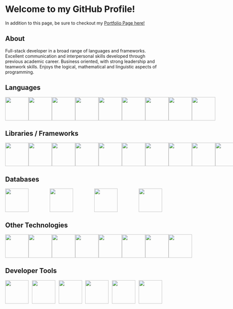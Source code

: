 # Welcome to my GitHub Profile!
In addition to this page, be sure to checkout my [Portfolio Page here!](https://nicholasriegel.com/)
## About
Full-stack developer in a broad range of languages and frameworks. Excellent communication and interpersonal skills developed through previous academic career. Business oriented, with strong leadership and teamwork skills. Enjoys the logical, mathematical and linguistic aspects of programming.

## Languages
<div style="display: flex; justify-content: space-between;">
    <img src="https://cdn.jsdelivr.net/gh/devicons/devicon@latest/icons/javascript/javascript-original.svg" width="75"/>
    <img src="https://cdn.jsdelivr.net/gh/devicons/devicon@latest/icons/python/python-original-wordmark.svg" width="75"/>
    <img src="https://cdn.jsdelivr.net/gh/devicons/devicon@latest/icons/php/php-original.svg" width="75"/>
    <img src="https://cdn.jsdelivr.net/gh/devicons/devicon@latest/icons/csharp/csharp-original.svg" width="75"/>
    <img src="https://cdn.jsdelivr.net/gh/devicons/devicon@latest/icons/typescript/typescript-original.svg" width="75"/>
    <img src="https://cdn.jsdelivr.net/gh/devicons/devicon@latest/icons/html5/html5-original-wordmark.svg" width="75"/>
    <img src="https://cdn.jsdelivr.net/gh/devicons/devicon@latest/icons/css3/css3-original-wordmark.svg" width="75"/>
    <img src="https://cdn.jsdelivr.net/gh/devicons/devicon@latest/icons/json/json-original.svg" width="75"/>
    <img src="https://cdn.jsdelivr.net/gh/devicons/devicon@latest/icons/markdown/markdown-original.svg" width="75"/>
</div>

## Libraries / Frameworks
<div style="display: flex; justify-content: space-between;">
    <img src="https://cdn.jsdelivr.net/gh/devicons/devicon@latest/icons/react/react-original-wordmark.svg" width="75"/>
    <img src="https://cdn.jsdelivr.net/gh/devicons/devicon@latest/icons/laravel/laravel-original-wordmark.svg" width="75"/>
    <img src="https://cdn.jsdelivr.net/gh/devicons/devicon@latest/icons/mongoose/mongoose-original-wordmark.svg" width="75"/>
    <img src="https://cdn.jsdelivr.net/gh/devicons/devicon@latest/icons/express/express-original-wordmark.svg" width="75"/>
    <img src="https://cdn.jsdelivr.net/gh/devicons/devicon@latest/icons/dotnetcore/dotnetcore-original.svg" width="75"/>
    <img src="https://cdn.jsdelivr.net/gh/devicons/devicon@latest/icons/jquery/jquery-plain-wordmark.svg" width="75"/>
    <img src="https://cdn.jsdelivr.net/gh/devicons/devicon@latest/icons/tailwindcss/tailwindcss-original-wordmark.svg" width="75"/>
    <img src="https://cdn.jsdelivr.net/gh/devicons/devicon@latest/icons/reactrouter/reactrouter-original-wordmark.svg" width="75"/>
    <img src="https://cdn.jsdelivr.net/gh/devicons/devicon@latest/icons/axios/axios-plain-wordmark.svg" width="75"/>
    <img src="https://cdn.jsdelivr.net/gh/devicons/devicon@latest/icons/bootstrap/bootstrap-original-wordmark.svg" width="75"/>
    <img src="https://cdn.jsdelivr.net/gh/devicons/devicon@latest/icons/django/django-plain-wordmark.svg" width="75"/>
    <img src="https://cdn.jsdelivr.net/gh/devicons/devicon@latest/icons/jest/jest-plain.svg" width="75"/>
    <img src="https://cdn.jsdelivr.net/gh/devicons/devicon@latest/icons/mocha/mocha-original.svg" width="75"/>
</div>

## Databases
<div style="display: flex; justify-content: space-between;">
    <img src="https://cdn.jsdelivr.net/gh/devicons/devicon@latest/icons/azuresqldatabase/azuresqldatabase-original.svg" width="75"/>
    <img src="https://cdn.jsdelivr.net/gh/devicons/devicon@latest/icons/postgresql/postgresql-original-wordmark.svg" width="75"/>
    <img src="https://cdn.jsdelivr.net/gh/devicons/devicon@latest/icons/mysql/mysql-original-wordmark.svg" width="75"/>
    <img src="https://cdn.jsdelivr.net/gh/devicons/devicon@latest/icons/mongodb/mongodb-original-wordmark.svg" width="75"/>
</div>

## Other Technologies
<div style="display: flex; justify-content: space-between;">
    <img src="https://cdn.jsdelivr.net/gh/devicons/devicon@latest/icons/amazonwebservices/amazonwebservices-plain-wordmark.svg" width="75"/>
    <img src="https://cdn.jsdelivr.net/gh/devicons/devicon@latest/icons/wordpress/wordpress-original.svg" width="75"/>
    <img src="https://cdn.jsdelivr.net/gh/devicons/devicon@latest/icons/docker/docker-plain-wordmark.svg" width="75"/>
    <img src="https://cdn.jsdelivr.net/gh/devicons/devicon@latest/icons/heroku/heroku-plain-wordmark.svg" width="75"/>
    <img src="https://cdn.jsdelivr.net/gh/devicons/devicon@latest/icons/jupyter/jupyter-original-wordmark.svg" width="75"/>
    <img src="https://cdn.jsdelivr.net/gh/devicons/devicon@latest/icons/nodejs/nodejs-plain-wordmark.svg" width="75"/>
    <img src="https://cdn.jsdelivr.net/gh/devicons/devicon@latest/icons/npm/npm-original-wordmark.svg" width="75"/>
    <img src="https://cdn.jsdelivr.net/gh/devicons/devicon@latest/icons/vitejs/vitejs-original.svg" width="75"/>
</div>

## Developer Tools
<div style="display: flex; justify-content: space-between;">
    <img src="https://cdn.jsdelivr.net/gh/devicons/devicon@latest/icons/postman/postman-original-wordmark.svg" width="75"/>
    <img src="https://cdn.jsdelivr.net/gh/devicons/devicon@latest/icons/git/git-plain-wordmark.svg" width="75"/>
    <img src="https://cdn.jsdelivr.net/gh/devicons/devicon@latest/icons/github/github-original-wordmark.svg" width="75"/>
    <img src="https://cdn.jsdelivr.net/gh/devicons/devicon@latest/icons/slack/slack-original.svg" width="75"/>
    <img src="https://cdn.jsdelivr.net/gh/devicons/devicon@latest/icons/vim/vim-original.svg" width="75"/>
    <img src="https://cdn.jsdelivr.net/gh/devicons/devicon@latest/icons/vscode/vscode-original.svg" width="75"/>
</div>
